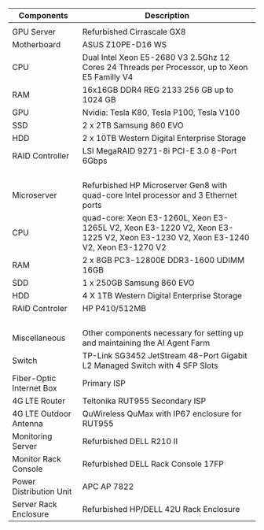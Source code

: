 | Components | Description |
| --- | --- |
| | ||
| GPU Server | Refurbished Cirrascale GX8 |
| Motherboard | ASUS Z10PE-D16 WS |
| CPU | Dual Intel Xeon E5-2680 V3 2.5Ghz 12 Cores 24 Threads per Processor, up to Xeon E5 Familly V4 |
| RAM | 16x16GB DDR4 REG 2133 256 GB  up to 1024 GB |
|GPU| Nvidia: Tesla K80, Tesla P100, Tesla V100 |
|SSD | 2 x 2TB Samsung 860 EVO  |
|HDD|2 x 10TB Western Digital Enterprise Storage|
|RAID Controller | LSI MegaRAID 9271-8i PCI-E 3.0 8-Port 6Gbps  |
| |  |
| | |
|||
|||
| Microserver | Refurbished HP Microserver Gen8 with quad-core Intel processor and 3 Ethernet ports|
| CPU| quad-core: Xeon E3-1260L, Xeon E3-1265L V2, Xeon E3-1220 V2, Xeon E3-1225 V2, Xeon E3-1230 V2, Xeon E3-1240 V2,  Xeon E3-1270 V2|
|RAM|2 x 8GB PC3-12800E DDR3-1600 UDIMM 16GB|
|SDD | 1 x 250GB  Samsung 860 EVO |
|HDD | 4 X 1TB Western Digital Enterprise Storage |
|RAID Controler | HP P410/512MB |
| | |
| |  |
|||
|||
|Miscellaneous| Other components necessary for setting up and maintaining the AI Agent Farm|
| Switch | TP-Link SG3452 JetStream 48-Port Gigabit L2 Managed Switch with 4 SFP Slots|
|Fiber-Optic Internet Box| Primary ISP| 
|4G LTE Router| Teltonika RUT955 Secondary ISP|
|4G LTE Outdoor Antenna|QuWireless QuMax with IP67 enclosure for RUT955|
| Monitoring Server | Refurbished DELL R210 II |
| Monitor Rack Console | Refurbished DELL Rack Console 17FP |
| Power Distribution Unit | APC AP 7822  |
|Server Rack Enclosure| Refurbished HP/DELL 42U Rack Enclosure |



                                                                                                                









